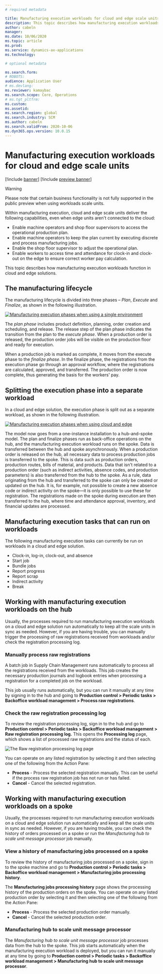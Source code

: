 ```yaml
---
# required metadata

title: Manufacturing execution workloads for cloud and edge scale units
description: This topic describes how manufacturing execution workloads function in cloud and edge solutions
author: cabeln
manager: 
ms.date: 10/06/2020
ms.topic: article
ms.prod: 
ms.service: dynamics-ax-applications
ms.technology: 

# optional metadata

ms.search.form:
# ROBOTS: 
audience: Application User
# ms.devlang: 
ms.reviewer: kamaybac
ms.search.scope: Core, Operations
# ms.tgt_pltfrm: 
ms.custom: 
ms.assetid:
ms.search.region: global
ms.search.industry: SCM
ms.author: cabeln
ms.search.validFrom: 2020-10-06
ms.dyn365.ops.version: 10.0.15
---
```


# Manufacturing execution workloads for cloud and edge scale units

[!include [banner](../includes/banner.md)]
[!include [preview banner](../includes/preview-banner.md)]

> [!WARNING]
> Please note that certain business functionality is not fully supported in the public preview when using workloads scale units.  

Within manufacturing execution, cloud and edge scale units deliver the following capabilities, even when edge units aren't connected to the cloud:

- Enable machine operators and shop floor supervisors to access the operational production plan.
- Enable machine operators to keep the plan current by executing discrete and process manufacturing jobs.
- Enable the shop floor supervisor to adjust the operational plan.
- Enable workers to access time and attendance for clock-in and clock-out on the edge to ensure correct worker pay calculation.

This topic describes how manufacturing execution workloads function in cloud and edge solutions.

## The manufacturing lifecycle

The manufacturing lifecycle is divided into three phases – *Plan*, *Execute* and *Finalize*, as shown in the following illustration.

[![Manufacturing execution phases when using a single environment](media/mes-phases.png "Manufacturing execution phases when using a single environment")](media/mes-phases-large.png)

The _plan phase_ includes product definition, planning, order creation and scheduling, and release. The release step of the plan phase indicates the transition from the plan to the _execute phase_. When a production order is released, the production order jobs will be visible on the production floor and ready for execution.

When a production job is marked as complete, it moves from the execute phase to the _finalize phase_. In the finalize phase, the registrations from the execution phase go through an approval workflow, where the registrations are calculated, approved, and transferred. The production order is now complete, thus generating the basis for the workers' pay.

## Splitting the execution phase into a separate workload

In a cloud and edge solution, the execution phase is split out as a separate workload, as shown in the following illustration.

[![Manufacturing execution phases when using cloud and edge](media/mes-phases-workloads.png "Manufacturing execution phases when using cloud and edge")](media/mes-phases-workloads-large.png)

The model now goes from a one-instance installation to a hub-and-spoke model. The plan and finalize phases run as back-office operations on the hub, and the manufacturing execution workload runs on the spoke. Data is transferred between the hub and spoke asynchronously. When a production order is released on the hub, all necessary data to process production jobs is transferred to the spoke. This is data such as production orders, production routes, bills of material, and products. Data that isn't related to a production order (such as indirect activities, absence codes, and production parameters) is also transferred from the hub to the spoke. As a rule, data originating from the hub and transferred to the spoke can only be created or updated on the hub. It is, for example, not possible to create a new absence code or indirect activity on the spoke&mdash;it is only possible to use these for registration. The registrations made on the spoke during execution are then transferred to the hub, where time and attendance approval, inventory, and financial updates are processed.

## Manufacturing execution tasks that can run on workloads

The following manufacturing execution tasks can currently be run on workloads in a cloud and edge solution.

- Clock-in, log-in, clock-out, and absence
- Start job
- Bundle jobs
- Report progress
- Report scrap
- Indirect activity
- Break

## Working with manufacturing execution workloads on the hub

Usually, the processes required to run manufacturing execution workloads on a cloud and edge solution run automatically to keep all the scale units in sync as needed. However, if you are having trouble, you can manually trigger the processing of raw registrations received from workloads and/or check the registration processing log.

### Manually process raw registrations

A batch job in Supply Chain Management runs automatically to process all the registrations received from the workloads. This job creates the necessary production journals and logbook entries when processing a registration for a completed job on the workload.

This job usually runs automatically, but you can run it manually at any time by signing in to the hub and going to **Production control \> Periodic tasks \> Backoffice workload management \> Process raw registrations**.

### Check the raw registration processing log

To review the registration processing log, sign in to the hub and go to **Production control \> Periodic tasks \> Backoffice workload management \> Raw registration processing log.** This opens the **Processing log** page, which shows a list of processed raw registrations and the status of each.

![The Raw registration processing log page](media/mes-processing-log.png "The Raw registration processing log page")

You can operate on any listed registration by selecting it and then selecting one of the following from the Action Pane:

- **Process** - Process the selected registration manually. This can be useful if the process raw registration job has not run or has failed.
- **Cancel** - Cancel the selected registration.

## Working with manufacturing execution workloads on a spoke

Usually, the processes required to run manufacturing execution workloads on a cloud and edge solution run automatically and keep all the scale units in sync as needed. However, if you are having trouble, you can check the history of orders processed on a spoke or run the _Manufacturing hub to scale unit message processor_ job manually.

### View a history of manufacturing jobs processed on a spoke

To review the history of manufacturing jobs processed on a spoke, sign in to the spoke machine and go to **Production control \> Periodic tasks \> Backoffice workload management \> Manufacturing jobs processing history**.

The **Manufacturing jobs processing history** page shows the processing history of the production orders on the spoke. You can operate on any listed production order by selecting it and then selecting one of the following from the Action Pane:

- **Process** - Process the selected production order manually.
- **Cancel** - Cancel the selected production order.

### Manufacturing hub to scale unit message processor

The _Manufacturing hub to scale unit message processor_ job processes data from the hub to the spoke. This job starts automatically when the manufacturing execution workload is deployed, but you can run it manually at any time by going to **Production control \> Periodic tasks \> Backoffice workload management \> Manufacturing hub to scale unit message processor**.
